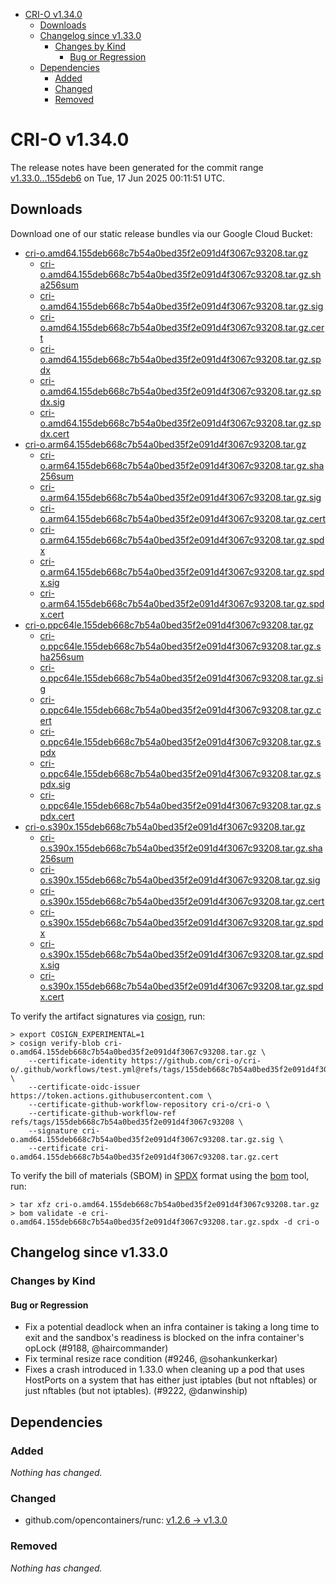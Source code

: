 - [CRI-O v1.34.0](#cri-o-v1340)
  - [Downloads](#downloads)
  - [Changelog since v1.33.0](#changelog-since-v1330)
    - [Changes by Kind](#changes-by-kind)
      - [Bug or Regression](#bug-or-regression)
  - [Dependencies](#dependencies)
    - [Added](#added)
    - [Changed](#changed)
    - [Removed](#removed)

# CRI-O v1.34.0

The release notes have been generated for the commit range
[v1.33.0...155deb6](https://github.com/cri-o/cri-o/compare/v1.33.0...v1.34.0) on Tue, 17 Jun 2025 00:11:51 UTC.

## Downloads

Download one of our static release bundles via our Google Cloud Bucket:

- [cri-o.amd64.155deb668c7b54a0bed35f2e091d4f3067c93208.tar.gz](https://storage.googleapis.com/cri-o/artifacts/cri-o.amd64.155deb668c7b54a0bed35f2e091d4f3067c93208.tar.gz)
  - [cri-o.amd64.155deb668c7b54a0bed35f2e091d4f3067c93208.tar.gz.sha256sum](https://storage.googleapis.com/cri-o/artifacts/cri-o.amd64.155deb668c7b54a0bed35f2e091d4f3067c93208.tar.gz.sha256sum)
  - [cri-o.amd64.155deb668c7b54a0bed35f2e091d4f3067c93208.tar.gz.sig](https://storage.googleapis.com/cri-o/artifacts/cri-o.amd64.155deb668c7b54a0bed35f2e091d4f3067c93208.tar.gz.sig)
  - [cri-o.amd64.155deb668c7b54a0bed35f2e091d4f3067c93208.tar.gz.cert](https://storage.googleapis.com/cri-o/artifacts/cri-o.amd64.155deb668c7b54a0bed35f2e091d4f3067c93208.tar.gz.cert)
  - [cri-o.amd64.155deb668c7b54a0bed35f2e091d4f3067c93208.tar.gz.spdx](https://storage.googleapis.com/cri-o/artifacts/cri-o.amd64.155deb668c7b54a0bed35f2e091d4f3067c93208.tar.gz.spdx)
  - [cri-o.amd64.155deb668c7b54a0bed35f2e091d4f3067c93208.tar.gz.spdx.sig](https://storage.googleapis.com/cri-o/artifacts/cri-o.amd64.155deb668c7b54a0bed35f2e091d4f3067c93208.tar.gz.spdx.sig)
  - [cri-o.amd64.155deb668c7b54a0bed35f2e091d4f3067c93208.tar.gz.spdx.cert](https://storage.googleapis.com/cri-o/artifacts/cri-o.amd64.155deb668c7b54a0bed35f2e091d4f3067c93208.tar.gz.spdx.cert)
- [cri-o.arm64.155deb668c7b54a0bed35f2e091d4f3067c93208.tar.gz](https://storage.googleapis.com/cri-o/artifacts/cri-o.arm64.155deb668c7b54a0bed35f2e091d4f3067c93208.tar.gz)
  - [cri-o.arm64.155deb668c7b54a0bed35f2e091d4f3067c93208.tar.gz.sha256sum](https://storage.googleapis.com/cri-o/artifacts/cri-o.arm64.155deb668c7b54a0bed35f2e091d4f3067c93208.tar.gz.sha256sum)
  - [cri-o.arm64.155deb668c7b54a0bed35f2e091d4f3067c93208.tar.gz.sig](https://storage.googleapis.com/cri-o/artifacts/cri-o.arm64.155deb668c7b54a0bed35f2e091d4f3067c93208.tar.gz.sig)
  - [cri-o.arm64.155deb668c7b54a0bed35f2e091d4f3067c93208.tar.gz.cert](https://storage.googleapis.com/cri-o/artifacts/cri-o.arm64.155deb668c7b54a0bed35f2e091d4f3067c93208.tar.gz.cert)
  - [cri-o.arm64.155deb668c7b54a0bed35f2e091d4f3067c93208.tar.gz.spdx](https://storage.googleapis.com/cri-o/artifacts/cri-o.arm64.155deb668c7b54a0bed35f2e091d4f3067c93208.tar.gz.spdx)
  - [cri-o.arm64.155deb668c7b54a0bed35f2e091d4f3067c93208.tar.gz.spdx.sig](https://storage.googleapis.com/cri-o/artifacts/cri-o.arm64.155deb668c7b54a0bed35f2e091d4f3067c93208.tar.gz.spdx.sig)
  - [cri-o.arm64.155deb668c7b54a0bed35f2e091d4f3067c93208.tar.gz.spdx.cert](https://storage.googleapis.com/cri-o/artifacts/cri-o.arm64.155deb668c7b54a0bed35f2e091d4f3067c93208.tar.gz.spdx.cert)
- [cri-o.ppc64le.155deb668c7b54a0bed35f2e091d4f3067c93208.tar.gz](https://storage.googleapis.com/cri-o/artifacts/cri-o.ppc64le.155deb668c7b54a0bed35f2e091d4f3067c93208.tar.gz)
  - [cri-o.ppc64le.155deb668c7b54a0bed35f2e091d4f3067c93208.tar.gz.sha256sum](https://storage.googleapis.com/cri-o/artifacts/cri-o.ppc64le.155deb668c7b54a0bed35f2e091d4f3067c93208.tar.gz.sha256sum)
  - [cri-o.ppc64le.155deb668c7b54a0bed35f2e091d4f3067c93208.tar.gz.sig](https://storage.googleapis.com/cri-o/artifacts/cri-o.ppc64le.155deb668c7b54a0bed35f2e091d4f3067c93208.tar.gz.sig)
  - [cri-o.ppc64le.155deb668c7b54a0bed35f2e091d4f3067c93208.tar.gz.cert](https://storage.googleapis.com/cri-o/artifacts/cri-o.ppc64le.155deb668c7b54a0bed35f2e091d4f3067c93208.tar.gz.cert)
  - [cri-o.ppc64le.155deb668c7b54a0bed35f2e091d4f3067c93208.tar.gz.spdx](https://storage.googleapis.com/cri-o/artifacts/cri-o.ppc64le.155deb668c7b54a0bed35f2e091d4f3067c93208.tar.gz.spdx)
  - [cri-o.ppc64le.155deb668c7b54a0bed35f2e091d4f3067c93208.tar.gz.spdx.sig](https://storage.googleapis.com/cri-o/artifacts/cri-o.ppc64le.155deb668c7b54a0bed35f2e091d4f3067c93208.tar.gz.spdx.sig)
  - [cri-o.ppc64le.155deb668c7b54a0bed35f2e091d4f3067c93208.tar.gz.spdx.cert](https://storage.googleapis.com/cri-o/artifacts/cri-o.ppc64le.155deb668c7b54a0bed35f2e091d4f3067c93208.tar.gz.spdx.cert)
- [cri-o.s390x.155deb668c7b54a0bed35f2e091d4f3067c93208.tar.gz](https://storage.googleapis.com/cri-o/artifacts/cri-o.s390x.155deb668c7b54a0bed35f2e091d4f3067c93208.tar.gz)
  - [cri-o.s390x.155deb668c7b54a0bed35f2e091d4f3067c93208.tar.gz.sha256sum](https://storage.googleapis.com/cri-o/artifacts/cri-o.s390x.155deb668c7b54a0bed35f2e091d4f3067c93208.tar.gz.sha256sum)
  - [cri-o.s390x.155deb668c7b54a0bed35f2e091d4f3067c93208.tar.gz.sig](https://storage.googleapis.com/cri-o/artifacts/cri-o.s390x.155deb668c7b54a0bed35f2e091d4f3067c93208.tar.gz.sig)
  - [cri-o.s390x.155deb668c7b54a0bed35f2e091d4f3067c93208.tar.gz.cert](https://storage.googleapis.com/cri-o/artifacts/cri-o.s390x.155deb668c7b54a0bed35f2e091d4f3067c93208.tar.gz.cert)
  - [cri-o.s390x.155deb668c7b54a0bed35f2e091d4f3067c93208.tar.gz.spdx](https://storage.googleapis.com/cri-o/artifacts/cri-o.s390x.155deb668c7b54a0bed35f2e091d4f3067c93208.tar.gz.spdx)
  - [cri-o.s390x.155deb668c7b54a0bed35f2e091d4f3067c93208.tar.gz.spdx.sig](https://storage.googleapis.com/cri-o/artifacts/cri-o.s390x.155deb668c7b54a0bed35f2e091d4f3067c93208.tar.gz.spdx.sig)
  - [cri-o.s390x.155deb668c7b54a0bed35f2e091d4f3067c93208.tar.gz.spdx.cert](https://storage.googleapis.com/cri-o/artifacts/cri-o.s390x.155deb668c7b54a0bed35f2e091d4f3067c93208.tar.gz.spdx.cert)

To verify the artifact signatures via [cosign](https://github.com/sigstore/cosign), run:

```console
> export COSIGN_EXPERIMENTAL=1
> cosign verify-blob cri-o.amd64.155deb668c7b54a0bed35f2e091d4f3067c93208.tar.gz \
    --certificate-identity https://github.com/cri-o/cri-o/.github/workflows/test.yml@refs/tags/155deb668c7b54a0bed35f2e091d4f3067c93208 \
    --certificate-oidc-issuer https://token.actions.githubusercontent.com \
    --certificate-github-workflow-repository cri-o/cri-o \
    --certificate-github-workflow-ref refs/tags/155deb668c7b54a0bed35f2e091d4f3067c93208 \
    --signature cri-o.amd64.155deb668c7b54a0bed35f2e091d4f3067c93208.tar.gz.sig \
    --certificate cri-o.amd64.155deb668c7b54a0bed35f2e091d4f3067c93208.tar.gz.cert
```

To verify the bill of materials (SBOM) in [SPDX](https://spdx.org) format using the [bom](https://sigs.k8s.io/bom) tool, run:

```console
> tar xfz cri-o.amd64.155deb668c7b54a0bed35f2e091d4f3067c93208.tar.gz
> bom validate -e cri-o.amd64.155deb668c7b54a0bed35f2e091d4f3067c93208.tar.gz.spdx -d cri-o
```

## Changelog since v1.33.0

### Changes by Kind

#### Bug or Regression
 - Fix a potential deadlock when an infra container is taking a long time to exit and the sandbox's readiness is blocked on the infra container's opLock (#9188, @haircommander)
 - Fix terminal resize race condition (#9246, @sohankunkerkar)
 - Fixes a crash introduced in 1.33.0 when cleaning up a pod that uses HostPorts
  on a system that has either just iptables (but not nftables) or just nftables
  (but not iptables). (#9222, @danwinship)

## Dependencies

### Added
_Nothing has changed._

### Changed
- github.com/opencontainers/runc: [v1.2.6 → v1.3.0](https://github.com/opencontainers/runc/compare/v1.2.6...v1.3.0)

### Removed
_Nothing has changed._
